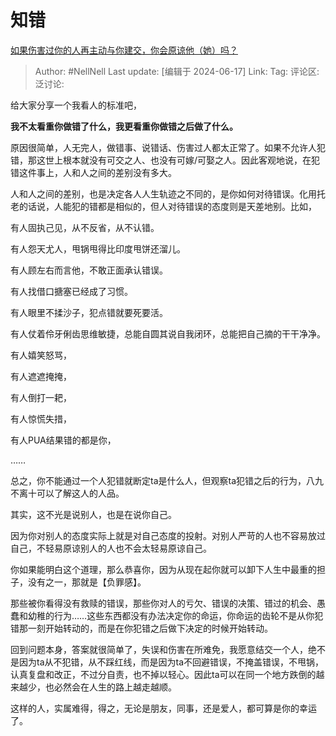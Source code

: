# 知错

[如果伤害过你的人再主动与你建交，你会原谅他（她）吗？](https://www.zhihu.com/question/564386827/answer/3533011280)

> Author: #NellNell
> Last update: [编辑于 2024-06-17]
> Link:
> Tag:
> 评论区:
> 泛讨论:

给大家分享一个我看人的标准吧，

**我不太看重你做错了什么，我更看重你做错之后做了什么。**

原因很简单，人无完人，做错事、说错话、伤害过人都太正常了。如果不允许人犯错，那这世上根本就没有可交之人、也没有可嫁/可娶之人。因此客观地说，在犯错这件事上，人和人之间的差别没有多大。

人和人之间的差别，也是决定各人人生轨迹之不同的，是你如何对待错误。化用托老的话说，人能犯的错都是相似的，但人对待错误的态度则是天差地别。比如，

有人固执己见，从不反省，从不认错。

有人怨天尤人，甩锅甩得比印度甩饼还溜儿。

有人顾左右而言他，不敢正面承认错误。

有人找借口搪塞已经成了习惯。

有人眼里不揉沙子，犯点错就要死要活。

有人仗着伶牙俐齿思维敏捷，总能自圆其说自我闭环，总能把自己摘的干干净净。

有人嬉笑怒骂，

有人遮遮掩掩，

有人倒打一耙，

有人惊慌失措，

有人PUA结果错的都是你，

……

总之，你不能通过一个人犯错就断定ta是什么人，但观察ta犯错之后的行为，八九不离十可以了解这人的人品。

其实，这不光是说别人，也是在说你自己。

因为你对别人的态度实际上就是对自己态度的投射。对别人严苛的人也不容易放过自己，不轻易原谅别人的人也不会太轻易原谅自己。

你如果能明白这个道理，那么恭喜你，因为从现在起你就可以卸下人生中最重的担子，没有之一，那就是【负罪感】。

那些被你看得没有救赎的错误，那些你对人的亏欠、错误的决策、错过的机会、愚蠢和幼稚的行为……这些东西都没有办法决定你的命运，你命运的齿轮不是从你犯错那一刻开始转动的，而是在你犯错之后做下决定的时候开始转动。

回到问题本身，答案就很简单了，失误和伤害在所难免，我愿意结交一个人，绝不是因为ta从不犯错，从不踩红线，而是因为ta不回避错误，不掩盖错误，不甩锅，认真复盘和改正，不过分自责，也不掉以轻心。因此ta可以在同一个地方跌倒的越来越少，也必然会在人生的路上越走越顺。

这样的人，实属难得，得之，无论是朋友，同事，还是爱人，都可算是你的幸运了。
